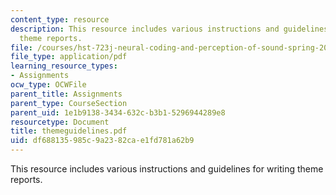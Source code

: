 ```yaml
---
content_type: resource
description: This resource includes various instructions and guidelines for writing
  theme reports.
file: /courses/hst-723j-neural-coding-and-perception-of-sound-spring-2005/df688135985c9a2382cae1fd781a62b9_themeguidelines.pdf
file_type: application/pdf
learning_resource_types:
- Assignments
ocw_type: OCWFile
parent_title: Assignments
parent_type: CourseSection
parent_uid: 1e1b9138-3434-632c-b3b1-5296944289e8
resourcetype: Document
title: themeguidelines.pdf
uid: df688135-985c-9a23-82ca-e1fd781a62b9
---
```

This resource includes various instructions and guidelines for writing theme reports.

